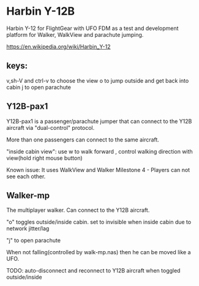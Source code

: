 # Harbin Y-12B

Harbin Y-12 for FlightGear with UFO FDM as a test and development platform for Walker, WalkView and parachute jumping.

https://en.wikipedia.org/wiki/Harbin_Y-12
 
## keys:
v,sh-V and ctrl-v to choose the view
o to jump outside and get back into cabin
j to open parachute

## Y12B-pax1
Y12B-pax1 is a passenger/parachute jumper that can connect to the Y12B aircraft via "dual-control" protocol.

More than one passengers can connect to the same aircraft.

"inside cabin view": use w to walk forward , control walking direction with view(hold right mouse button)  

Known issue: It uses WalkView and Walker Milestone 4 - Players can not see each other.

## Walker-mp
The multiplayer walker. Can connect to the Y12B aircraft. 

"o" toggles outside/inside cabin. set to invisible when inside cabin due to network jitter/lag

"j" to open parachute

When not falling(controlled by walk-mp.nas) then he can be moved like a UFO.

TODO: auto-disconnect and reconnect to Y12B aircraft when toggled outside/inside 

